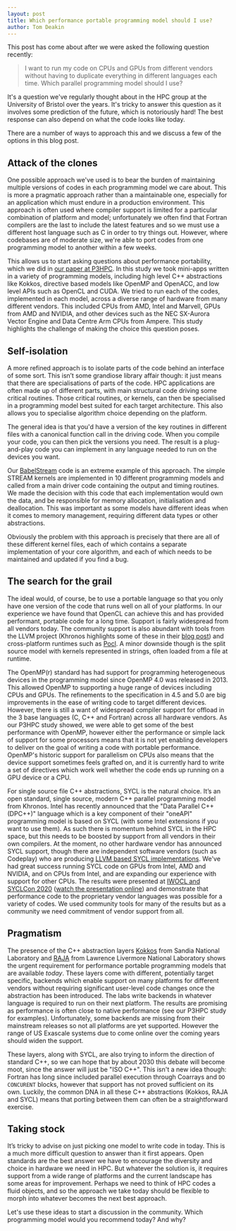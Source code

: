 ```yaml
---
layout: post
title: Which performance portable programming model should I use?
author: Tom Deakin
---
```


This post has come about after we were asked the following question recently:

> I want to run my code on CPUs and GPUs from different vendors without having to duplicate everything in different languages each time. Which parallel programming model should I use?

It's a question we've regularly thought about in the HPC group at the University of Bristol over the years.
It's tricky to answer this question as it involves some prediction of the future, which is notoriously hard!
The best response can also depend on what the code looks like today.

There are a number of ways to approach this and we discuss a few of the options in this blog post.

## Attack of the clones

One possible approach we've used is to bear the burden of maintaining multiple versions of codes in each programming model we care about.
This is more a pragmatic approach rather than a maintainable one, especially for an application which must endure in a production environment.
This approach is often used where compiler support is limited for a particular combination of platform and model; unfortunately we often find that Fortran compilers are the last to include the latest features and so we must use a different host language such as C in order to try things out.
However, where codebases are of moderate size, we're able to port codes from one programming model to another within a few weeks.

This allows us to start asking questions about performance portability, which we did in [our paper at P3HPC](https://conferences.computer.org/sc19w/2019/pdfs/P3HPC2019-4EEo872AT37XFNn0hNAzRv/28Dv6zrZOx4Ed9bIsN7Le2/6QPaLH6KpgoskTkAyLU1vj.pdf).
In this study we took mini-apps written in a variety of programming models, including high level C++ abstractions like Kokkos, directive based models like OpenMP and OpenACC, and low level APIs such as OpenCL and CUDA.
We tried to run each of the codes, implemented in each model, across a diverse range of hardware from many different vendors.
This included CPUs from AMD, Intel and Marvell, GPUs from AMD and NVIDIA, and other devices such as the NEC SX-Aurora Vector Engine and Data Centre Arm CPUs from Ampere.
This study highlights the challenge of making the choice this question poses.


## Self-isolation

A more refined approach is to isolate parts of the code behind an interface of some sort.
This isn’t some grandiose library affair though: it just means that there are specialisations of parts of the code.
HPC applications are often made up of different parts, with main structural code driving some critical routines.
Those critical routines, or kernels, can then be specialised in a programming model best suited for each target architecture.
This also allows you to specialise algorithm choice depending on the platform.

The general idea is that you'd have a version of the key routines in different files with a canonical function call in the driving code.
When you compile your code, you can then pick the versions you need.
The result is a plug-and-play code you can implement in any language needed to run on the devices you want.

Our [BabelStream](https://github.com/UoB-HPC/BabelStream) code is an extreme example of this approach.
The simple STREAM kernels are implemented in 10 different programming models and called from a main driver code containing the output and timing routines.
We made the decision with this code that each implementation would own the data, and be responsible for memory allocation, initialisation and deallocation.
This was important as some models have different ideas when it comes to memory management, requiring different data types or other abstractions.

Obviously the problem with this approach is precisely that there are all of these different kernel files, each of which contains a separate implementation of your core algorithm,
and each of which needs to be maintained and updated if you find a bug.

## The search for the grail

The ideal would, of course, be to use a portable language so that you only have one version of the code that runs well on all of your platforms.
In our experience we have found that OpenCL can achieve this and has provided performant, portable code for a long time.
Support is fairly widespread from all vendors today.
The community support is also abundant with tools from the LLVM project (Khronos highlights some of these in their [blog post](https://www.khronos.org/blog/new-and-enhanced-opencl-open-source-tools-resources)) and cross-platform runtimes such as [Pocl](http://portablecl.org).
A minor downside though is the split source model with kernels represented in strings, often loaded from a file at runtime.

The OpenMP(r) standard has had support for programming heterogeneous devices in the programming model since OpenMP 4.0 was released in 2013. 
This allowed OpenMP to supporting a huge range of devices including CPUs and GPUs.
The refinements to the specification in 4.5 and 5.0 are big improvements in the ease of writing code to target different devices.
However, there is still a want of widespread compiler support for offload in the 3 base languages (C, C++ and Fortran) across all hardware vendors.
As our P3HPC study showed, we were able to get some of the best performance with OpenMP, however either the performance or simple lack of support for some processors means that it is not yet enabling developers to deliver on the goal of writing a code with portable performance.
OpenMP's historic support for parallelism on CPUs also means that the device support sometimes feels grafted on, and it is currently hard to write a set of directives which work well whether the code ends up running on a GPU device or a CPU.

For single source file C++ abstractions, SYCL is the natural choice.
It’s an open standard, single source, modern C++ parallel programming model from Khronos.
Intel has recently announced that  the "Data Parallel C++ (DPC++)" language which is a key component of their "oneAPI" programming model is based on SYCL (with some Intel extensions if you want to use them).
As such there is momentum behind SYCL in the HPC space, but this needs to be boosted by support from all vendors in their own compilers.
At the moment, no other hardware vendor has announced SYCL support, though there are independent software vendors (such as Codeplay) who are producing [LLVM based SYCL implementations](https://codeplay.com/portal/02-03-20-codeplay-contribution-to-dpcpp-brings-sycl-support-for-nvidia-gpus).
We've had great success running SYCL code on GPUs from Intel, AMD and NVIDIA, and on CPUs from Intel, and are expanding our experience with support for other CPUs.
The results were presented at [IWOCL and SYCLCon 2020](https://dl.acm.org/doi/abs/10.1145/3388333.3388643) ([watch the presentation online](https://youtu.be/5W6SsreZ3ew)) and demonstrate that performance code to the proprietary vendor languages was possible for a variety of codes.
We used community tools for many of the results but as a community we need commitment of vendor support from all.


## Pragmatism

The presence of the C++ abstraction layers [Kokkos](https://github.com/kokkos/kokkos) from Sandia National Laboratory and [RAJA](https://github.com/LLNL/RAJA) from Lawrence Livermore National Laboratory shows the urgent requirement for performance portable programming models that are available *today*.
These layers come with different, potentially target specific, backends which enable support on many platforms for different vendors without requiring significant user-level code changes once the abstraction has been introduced.
The labs write backends in whatever language is required to run on their next platform.
The results are promising as performance is often close to native performance (see our P3HPC study for examples).
Unfortunately, some backends are missing from their mainstream releases so not all platforms are yet supported. However the range of US Exascale systems due to come online over the coming years should widen the support.

These layers, along with SYCL, are also trying to inform the direction of standard C++, so we can hope that by about 2030 this debate will become moot, since the answer will just be "ISO C++".
This isn't a new idea though: Fortran has long since included parallel execution through Coarrays and `DO CONCURENT` blocks, however that support has not proved sufficient on its own.
Luckily, the common DNA in all these C++ abstractions (Kokkos, RAJA and SYCL) means that porting between them can often be a straightforward exercise.


## Taking stock

It’s tricky to advise on just picking one model to write code in today.
This is a much more difficult question to answer than it first appears.
Open standards are the best answer we have to encourage the diversity and choice in hardware we need in HPC.
But whatever the solution is, it requires support from a wide range of platforms and the current landscape has some areas for improvement.
Perhaps we need to think of HPC codes a fluid objects, and so the approach we take today should be flexible to morph into whatever becomes the next best approach.

Let's use these ideas to start a discussion in the community.
Which programming model would you recommend today? And why?


